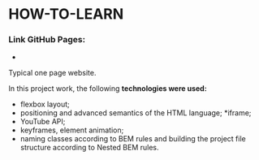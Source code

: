 # HOW-TO-LEARN

### Link GitHub Pages:
*

Typical one page website.

In this project work, the following **technologies were used:**
* flexbox layout;
* positioning and advanced semantics of the HTML language;
*iframe;
* YouTube API;
* keyframes, element animation;
* naming classes according to BEM rules and building the project file structure according to Nested BEM rules.
